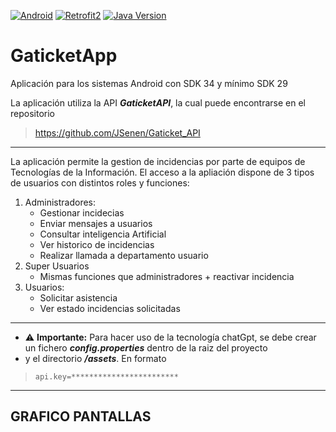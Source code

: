 [![Android](https://img.shields.io/badge/Android-33-green.svg?style=flat&logo=android)](https://www.android.com/)
[![Retrofit2](https://img.shields.io/badge/Retrofit-2-<COLOR>?style=flat&logo=<ICON>&logoColor=white)](https://square.github.io/retrofit/)
[![Java Version](https://img.shields.io/badge/Java%17Version-17-brightgreen.svg)](https://www.java.com/)



# GaticketApp 


Aplicación para los sistemas Android con SDK 34 y mínimo SDK 29
  
La aplicación utiliza la API _**GaticketAPI**_, la cual puede encontrarse en el repositorio
>https://github.com/JSenen/Gaticket_API

***

La aplicación permite la gestion de incidencias por parte de equipos de Tecnologías de la Información.
El acceso a la apliación dispone de 3 tipos de usuarios con distintos roles y funciones:
1. Administradores:
    - Gestionar incidecias
    - Enviar mensajes a usuarios
    - Consultar inteligencia Artificial
    - Ver historico de incidencias
    - Realizar llamada a departamento usuario
2. Super Usuarios
    - Mismas funciones que administradores + reactivar incidencia
3. Usuarios:
    - Solicitar asistencia
    - Ver estado incidencias solicitadas

***
- :warning: **Importante:** Para hacer uso de la tecnología chatGpt, se debe crear un fichero _**config.properties**_ dentro de la raiz del proyecto 
- y el directorio _**/assets**_. En formato
> ```
> api.key=************************
>```
***
## GRAFICO PANTALLAS
